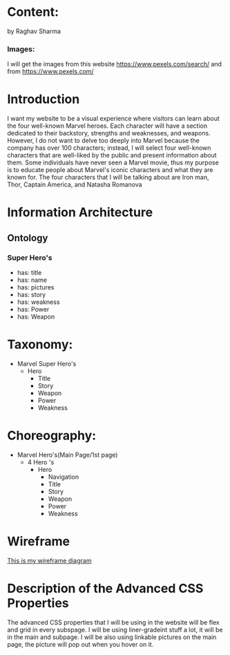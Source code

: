 # Content:

by Raghav Sharma

### Images:

I will get the images from this website https://www.pexels.com/search/ and from https://www.pexels.com/

# Introduction

I want my website to be a visual experience where visitors can learn about the four well-known Marvel heroes. Each character will have a section dedicated to their backstory, strengths and weaknesses, and weapons. However, I do not want to delve too deeply into Marvel because the company has over 100 characters; instead, I will select four well-known characters that are well-liked by the public and present information about them. Some individuals have never seen a Marvel movie, thus my purpose is to educate people about Marvel's iconic characters and what they are known for. The four characters that I will be talking about are Iron man, Thor, Captain America, and Natasha Romanova

# Information Architecture

## Ontology

### Super Hero's

- has: title
- has: name
- has: pictures
- has: story
- has: weakness
- has: Power
- has: Weapon

# Taxonomy:

- Marvel Super Hero's
  - Hero
    - Title
    - Story
    - Weapon
    - Power
    - Weakness

# Choreography:

- Marvel Hero's(Main Page/1st page)
  - 4 Hero 's
    - Hero
      - Navigation
      - Title
      - Story
      - Weapon
      - Power
      - Weakness

# Wireframe

[This is my wireframe diagram](https://www.figma.com/file/oeP3ywJrFBMrHwMlzw5LTd/midterm?node-id=0%3A1)

# Description of the Advanced CSS Properties

The advanced CSS properties that I will be using in the website will be flex and grid in every subspage. I will be using liner-gradeint stuff a lot, it will be in the main and subpage. I will be also using linkable pictures on the main page, the picture will pop out when you hover on it.
